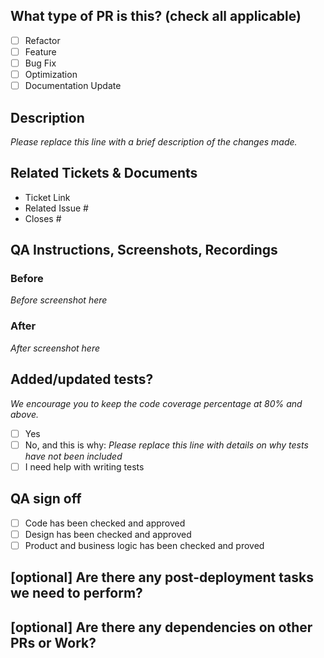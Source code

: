 <!--
     For Work In Progress Pull Requests, please use the Draft PR feature,
     see https://github.blog/2019-02-14-introducing-draft-pull-requests/ for further details.

     For a timely review/response, please avoid force-pushing additional
     commits if your PR already received reviews or comments.

     Before submitting a Pull Request, please ensure you've done the following:
     - 👷‍♀️ Create small PRs. In most cases, this will be possible.
     - ✅ Provide tests for your changes.
     - 📝 Use descriptive commit messages.
     - 📗 Update any related documentation and include any relevant screenshots.
-->

## What type of PR is this? (check all applicable)

- [ ] Refactor
- [ ] Feature
- [ ] Bug Fix
- [ ] Optimization
- [ ] Documentation Update

## Description

_Please replace this line with a brief description of the changes made._

## Related Tickets & Documents

<!--
For pull requests that relate to or close an issue, please include them
below.  We like to follow [Github's guidance on linking issues to pull requests](https://docs.github.com/en/issues/tracking-your-work-with-issues/linking-a-pull-request-to-an-issue).

For example, having the text: "closes #1234" would connect the current pull
request to issue 1234.  And when we merge the pull request, GitHub will
automatically close the issue.
-->
- Ticket Link
- Related Issue #
- Closes #

## QA Instructions, Screenshots, Recordings

<!--
Instructions on how to test your changes, a note
on the devices and browsers, this has been tested on, as well as any relevant
images for UI changes.
-->
### Before

_Before screenshot here_

### After

_After screenshot here_

## Added/updated tests?
_We encourage you to keep the code coverage percentage at 80% and above._

- [ ] Yes
- [ ] No, and this is why: _Please replace this line with details on why tests have not been included_
- [ ] I need help with writing tests

## QA sign off
- [ ] Code has been checked and approved
- [ ] Design has been checked and approved
- [ ] Product and business logic has been checked and proved

## [optional] Are there any post-deployment tasks we need to perform?

## [optional] Are there any dependencies on other PRs or Work?
